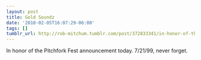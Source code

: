 ```yaml
---
layout: post
title: Gold Soundz
date: '2010-02-05T16:07:29-06:00'
tags: []
tumblr_url: http://rob-mitchum.tumblr.com/post/372833341/in-honor-of-the-pitchfork-fest-announcement-today
---
```

In honor of the Pitchfork Fest announcement today. 7/21/99, never forget.
